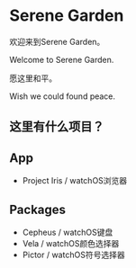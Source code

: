 # Serene Garden 
欢迎来到Serene Garden。

Welcome to Serene Garden.

愿这里和平。

Wish we could found peace.

## 这里有什么项目？
## App
- Project Iris / watchOS浏览器

## Packages
- Cepheus / watchOS键盘
- Vela / watchOS颜色选择器
- Pictor / watchOS符号选择器
